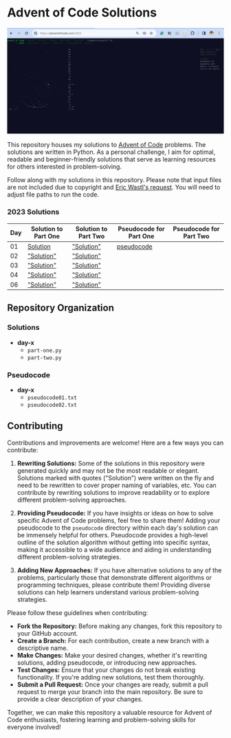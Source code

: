 # Advent of Code Solutions
![My-2023-AoC-dashboard](/2023/Capture.PNG)

This repository houses my solutions to [Advent of Code](https://adventofcode.com/) problems. The solutions are written in Python. As a personal challenge, I aim for optimal, readable and beginner-friendly solutions that serve as learning resources for others interested in problem-solving.

Follow along with my solutions in this repository. Please note that input files are not included due to copyright and [Eric Wastl's request](https://www.reddit.com/r/adventofcode/wiki/faqs/copyright/inputs/). You will need to adjust file paths to run the code.

### 2023 Solutions
| Day | Solution to Part One | Solution to Part Two | Pseudocode for Part One | Pseudocode for Part Two |
|-----|----------|----------|---------------------|---------------------|
| 01  | [Solution](2023/solution/day-1/part-one.py) | ["Solution"](2023/solution/day-1/part-two.py) | [pseudocode](2023/pseudocode/day-1/pseudocode01.txt) | |
| 02  | ["Solution"](2023/solution/day-2/part-one.py) | ["Solution"](2023/solution/day-2/part-two.py) | | |
| 03  | ["Solution"](2023/solution/day-3/part-one.py) | ["Solution"](2023/solution/day-3/part-two.py) | | |
| 04  | ["Solution"](2023/solution/day-4/part-one.py) | ["Solution"](2023/solution/day-4/part-two.py) | | |
| 06  | ["Solution"](2023/solution/day-6/part-one.py) | ["Solution"](2023/solution/day-6/part-two.py) | | |

## Repository Organization
### Solutions
  - **day-x**
    - `part-one.py`
    - `part-two.py`
  
### Pseudocode
  - **day-x**
    - `pseudocode01.txt`
    - `pseudocode02.txt`

## Contributing
Contributions and improvements are welcome! Here are a few ways you can contribute:
1. **Rewriting Solutions:** Some of the solutions in this repository were generated quickly and may not be the most readable or elegant. Solutions marked with quotes ("Solution") were written on the fly and need to be rewritten to cover proper naming of variables, etc. You can contribute by rewriting solutions to improve readability or to explore different problem-solving approaches.

2. **Providing Pseudocode:** If you have insights or ideas on how to solve specific Advent of Code problems, feel free to share them! Adding your pseudocode to the `pseudocode` directory within each day's solution can be immensely helpful for others. Pseudocode provides a high-level outline of the solution algorithm without getting into specific syntax, making it accessible to a wide audience and aiding in understanding different problem-solving strategies.

3. **Adding New Approaches:** If you have alternative solutions to any of the problems, particularly those that demonstrate different algorithms or programming techniques, please contribute them! Providing diverse solutions can help learners understand various problem-solving strategies.

Please follow these guidelines when contributing:
- **Fork the Repository:** Before making any changes, fork this repository to your GitHub account.
- **Create a Branch:** For each contribution, create a new branch with a descriptive name.
- **Make Changes:** Make your desired changes, whether it's rewriting solutions, adding pseudocode, or introducing new approaches.
- **Test Changes:** Ensure that your changes do not break existing functionality. If you're adding new solutions, test them thoroughly.
- **Submit a Pull Request:** Once your changes are ready, submit a pull request to merge your branch into the main repository. Be sure to provide a clear description of your changes.

Together, we can make this repository a valuable resource for Advent of Code enthusiasts, fostering learning and problem-solving skills for everyone involved!
